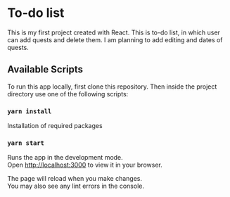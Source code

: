 # To-do list

This is my first project created with React. This is to-do list, in which user can add quests and delete them. I am planning to add editing and dates of quests.

## Available Scripts

To run this app locally, first clone this repository. Then inside the project directory use one of the following scripts:

### `yarn install`
Installation of required packages

### `yarn start`

Runs the app in the development mode.\
Open [http://localhost:3000](http://localhost:3000) to view it in your browser.

The page will reload when you make changes.\
You may also see any lint errors in the console.

